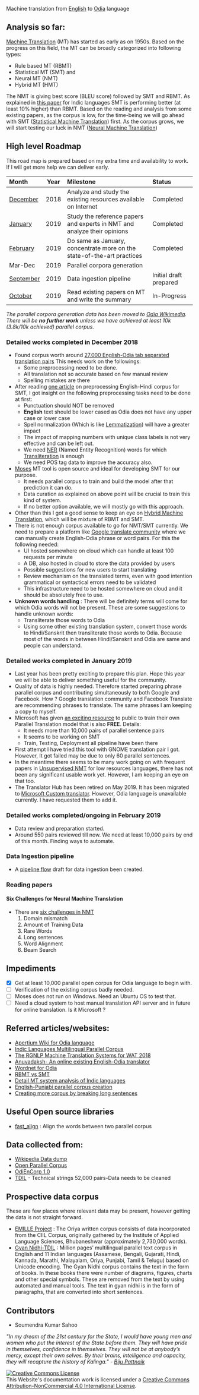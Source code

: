 
Machine translation from [English](https://en.wikipedia.org/wiki/English_language) to [Odia](https://en.wikipedia.org/wiki/Odia_language) language

## Analysis so far:
[Machine Translation](https://en.wikipedia.org/wiki/Machine_translation) (MT) has started as early as on 1950s. Based on the progress on this field, the MT can be broadly categorized into following types:
- Rule based MT (RBMT)
- Statistical MT (SMT) and 
- Neural MT (NMT)
- Hybrid MT (HMT)

The NMT is giving best score (BLEU score) followed by SMT and RBMT. As explained in [this paper](https://arxiv.org/ftp/arxiv/papers/1708/1708.04559.pdf) for Indic languages SMT is performing better (at least 10% higher) than RBMT.
Based on the reading and analysis from some existing papers, as the corpus is low, for the time-being we will go ahead with SMT ([Statistical Machine Translation](https://en.wikipedia.org/wiki/Statistical_machine_translation)) first. As the corpus grows, we will start testing our luck in NMT ([Neural Machine Translation](https://en.wikipedia.org/wiki/Neural_machine_translation))


## High level Roadmap

This road map is prepared based on my extra time and availability to work. If I will get more help we can deliver early.

Month | Year | Milestone | Status
:---------|:----------:|:---------|:---------
 [December](#december2018) | 2018 | Analyze and study the existing resources available on Internet | Completed
 [January](#january2019)  | 2019 | Study the reference papers and experts in NMT and analyze their opinions | Completed
 [February](#february2019) | 2019 | Do same as January, concentrate more on the state-of-the-art practices | Completed
 Mar-Dec    | 2019 | Parallel corpora generation | 
 [September](#september2019) | 2019 | Data ingestion pipeline | Initial draft prepared |
 [October](#october2019) | 2019 | Read existing papers on MT and write the summary | In-Progress


*The parallel corpora generation data has been moved to [Odia Wikimedia](https://github.com/OdiaWikimedia/English-Odia). There will be **no further work** unless we have achieved at least 10k (3.8k/10k achieved) parallel corpus.*

### <a name="december2018"></a> Detailed works completed in December 2018
- Found corpus worth around [27,000 English-Odia tab separated translation pairs](https://lindat.mff.cuni.cz/repository/xmlui/handle/11234/1-2879)
 This needs work on the followings:
  - Some preprocessing need to be done.
  - All translation not so accurate based on few manual review
  - Spelling mistakes are there
- After reading [one article](http://www.scielo.org.mx/scielo.php?pid=S1405-55462017000400725&script=sci_arttext) on preprocessing English-Hindi corpus for SMT, I got insight on the following preprocessing tasks need to be done at first:
  - Punctuation should NOT be removed
  - **English** text should be lower cased as Odia does not have any upper case or lower case
  - Spell normalization (Which is like [Lemmatization](https://en.wikipedia.org/wiki/Lemmatization)) will have a greater impact
  - The impact of mapping numbers with unique class labels is not very effective and can be left out.
  - We need [NER](https://en.wikipedia.org/wiki/Named-entity_recognition) (Named Entity Recognition) words for which [Transliteration](https://en.wikipedia.org/wiki/Transliteration) is enough
  - We need POS tag data to improve the accuracy also.
- [Moses](http://www.statmt.org/moses/?n=Moses.Overview) MT tool is open source and ideal for developing SMT for our purpose. 
  - It needs parallel corpus to train and build the model after that prediction it can do.
  - Data curation as explained on above point will be crucial to train this kind of system.
  - If no better option available, we will mostly go with this approach.
- Other than this I got a good sense to keep an eye on [Hybrid Machine Translation](https://en.wikipedia.org/wiki/Hybrid_machine_translation), which will be mixture of RBMT and SMT.
- There is not enough corpus available to go for NMT/SMT currently. We need to prepare a platform like [Google translate community](https://translate.google.com/community?source=mfooter#en/or) where we can manually create English-Odia phrase or word pairs. For this the following needed:
  - UI hosted somewhere on cloud which can handle at least 100 requests per minute
  - A DB, also hosted in cloud to store the data provided by users
  - Possible suggestions for new users to start translating
  - Review mechanism on the translated terms, even with good intention grammatical or syntactical errors need to be validated
  - This infrastructure need to be hosted somewhere on cloud and it should be absolutely free to use.
- **Unknown words handling** : There will be definitely terms will come for which Odia words will not be present. These are some suggestions to handle unknown words:
  - Transliterate those words to Odia
  - Using some other existing translation system, convert those words to Hindi/Sanskrit then transliterate those words to Odia. Because most of the words in between Hindi/Sanskrit and Odia are same and people can understand.

### <a name="january2019"></a> Detailed works completed in January 2019
- Last year has been pretty exciting to prepare this plan. Hope this year we will be able to deliver something useful for the community.
- Quality of data is highly needed. Therefore started preparing phrase parallel corpus and contributing simultaneously to both Google and Facebook. How ? Google translation community and Facebook Translate are recommending phrases to translate. The same phrases I am keeping a copy to myself.
- Microsoft has given [an exciting resource](https://hub.microsofttranslator.com) to public to train their own Parallel Translation model that is also **FREE**. Details: 
  - It needs more than 10,000 pairs of parallel sentence pairs
  - It seems to be working on SMT
  - Train, Testing, Deployment all pipeline have been there
- First attempt I have tried this tool with GNOME translation pair I got. However, It got failed may be due to only 60 parallel sentences.
- In the meantime there seems to be many work going on with frequent papers in [Unsupervised NMT](http://arxiv.org/abs/1901.04112v1) for low resources languages, there has not been any significant usable work yet. However, I am keeping an eye on that too.
- The Translator Hub has been retired on May 2019. It has been migrated to [Microsoft Custom translator](https://www.microsoft.com/en-us/translator/business/hub/). However, Odia language is unavailable currently. I have requested them to add it.

### <a name="february2019"></a> Detailed works completed/ongoing in February 2019
- Data review and preparation started. 
- Around 550 pairs reviewed till now. We need at least 10,000 pairs by end of this month. Finding ways to automate.

### <a name="september2019"></a> Data Ingestion pipeline
- A [pipeline flow](https://soumendrak.github.io/MTEnglish2Odia/MT_Flow_Pipleine) draft for data ingestion been created.  

### <a name="october2019"></a> Reading papers
#### Six Challenges for Neural Machine Translation
- There are [six challenges in NMT](https://arxiv.org/pdf/1706.03872.pdf)
  1. Domain mismatch
  2. Amount of Training Data
  3. Rare Words
  4. Long sentences
  5. Word Alignment
  6. Beam Search

## Impediments
- [x] Get at least 10,000 parallel open corpus for Odia language to begin with.
- [ ] Verification of the existing corpus badly needed.
- [ ] Moses does not run on Windows. Need an Ubuntu OS to test that.
- [ ] Need a cloud system to host manual translation API server and in future for online translation. Is it Microsoft ?

## Referred articles/websites:
* [Apertium Wiki for Odia language](http://wiki.apertium.org/wiki/Odia)
* [Indic Languages Multilingual Parallel Corpus](http://lotus.kuee.kyoto-u.ac.jp/WAT/indic-multilingual/index.html)
* [The RGNLP Machine Translation Systems for WAT 2018](https://arxiv.org/ftp/arxiv/papers/1812/1812.00798.pdf)
* [Anuvadaksh- An online existing English-Odia translator](https://www.cdac.in/index.aspx?id=mc_mat_anuvadakshInfo)
* [Wordnet for Odia](http://www.cfilt.iitb.ac.in/indowordnet/)
* [RBMT vs SMT](https://arxiv.org/ftp/arxiv/papers/1708/1708.04559.pdf)
* [Detail MT system analysis of Indic languages](http://airccse.org/journal/ijnlc/papers/4215ijnlc05.pdf)
* [English-Punjabi parallel corpus creation](http://ijesm.co.in/uploads/68/4983_pdf.pdf)
* [Creating more corpus by breaking long sentences](https://arxiv.org/pdf/1905.08945v1)

## Useful Open source libraries
* [fast_align](https://github.com/clab/fast_align) : Align the words between two parallel corpus 

## Data collected from:
* [Wikipedia Data dump](https://www.mediawiki.org/wiki/Content_translation/Published_translations)
* [Open Parallel Corpus](http://opus.nlpl.eu)
* [OdiEnCorp 1.0](https://lindat.mff.cuni.cz/repository/xmlui/handle/11234/1-2879)
* [TDIL](http://tdil-dc.in/index.php?option=com_download&task=showresourceDetails&toolid=1070&lang=en) - Technical strings 52,000 pairs-Data needs to be cleaned

## Prospective data corpus
These are few places where relevant data may be present, however getting the data is not straight forward.
* [EMILLE Project](http://catalog.elra.info/en-us/repository/browse/ELRA-W0037/) :
  The Oriya written corpus consists of data incorporated from the CIIL Corpus, originally gathered by the Institute of Applied Language Sciences, Bhubaneshwar (approximately 2,730,000 words).
* [Gyan Nidhi-TDIL](https://tdil-dc.in/index.php?option=com_download&task=showresourceDetails&toolid=281&lang=en) : Million pages’ multilingual parallel text corpus in English and 11  Indian  languages  (Assamese,  Bengali,  Gujarati,  Hindi, Kannada,   Marathi,   Malayalam,   Oriya,   Punjabi,   Tamil   & Telugu)  based  on  Unicode  encoding.  The  Gyan  Nidhi  corpus contains  the  text  in  the  form  of  books. In  these  books  there were  number of diagrams,  figures,  charts  and  other  special symbols. These are removed from the text by using automated and  manual  tools.  The  text  in  gyan  nidhi  is  in  the  form of paragraphs, that are converted into short sentences. 

## Contributors
- Soumendra Kumar Sahoo  

*"In my dream of the 21st century for the State, I would have young men and women who put the interest of the State before them. They will have pride in themselves, confidence in themselves. They will not be at anybody’s mercy, except their own selves. By their brains, intelligence and capacity, they will recapture the history of Kalinga." - [Biju Pattnaik](https://en.wikipedia.org/wiki/Biju_Patnaik)*


<a rel="license" href="http://creativecommons.org/licenses/by-nc/4.0/"><img alt="Creative Commons License" style="border-width:0" src="https://i.creativecommons.org/l/by-nc/4.0/88x31.png" /></a><br />This Website's documentation work is licensed under a <a rel="license" href="http://creativecommons.org/licenses/by-nc/4.0/">Creative Commons Attribution-NonCommercial 4.0 International License</a>.